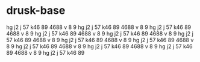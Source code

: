 # drusk-base
hg
j2
j
57
k46
89
4688
v
8
9
hg
j2
j
57
k46
89
4688
v
8
9
hg
j2
j
57
k46
89
4688
v
8
9
hg
j2
j
57
k46
89
4688
v
8
9
hg
j2
j
57
k46
89
4688
v
8
9
hg
j2
j
57
k46
89
4688
v
8
9
hg
j2
j
57
k46
89
4688
v
8
9
hg
j2
j
57
k46
89
4688
v
8
9
hg
j2
j
57
k46
89
4688
v
8
9
hg
j2
j
57
k46
89
4688
v
8
9
hg
j2
j
57
k46
89
4688
v
8
9
hg
j2
j
57
k46
89
